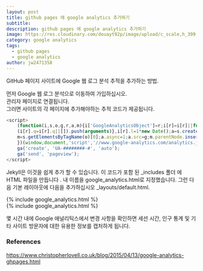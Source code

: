 ```yaml
---
layout: post
title: github pages 에 google analytics 추가하기
subtitle: 
description: github pages 에 google analytics 추가하기
image: https://res.cloudinary.com/douayt92p/image/upload/c_scale,h_399,q_auto,w_760/v1591001871/dev/google_analytics_u6y98p.jpg
category: google analytics
tags:
  - github pages
  - google analytics
author: jw2471358
---
```


GitHub 페이지 사이트에 Google 웹 로그 분석 추적을 추가하는 방법.

먼저 Google 웹 로그 분석으로 이동하여 가입하십시오.  
관리자 페이지로 연결됩니다.  
그러면 사이트의 각 페이지에 추가해야하는 추적 코드가 제공됩니다.  
```javascript
<script>
    (function(i,s,o,g,r,a,m){i['GoogleAnalyticsObject']=r;i[r]=i[r]||function(){
    (i[r].q=i[r].q||[]).push(arguments)},i[r].l=1*new Date();a=s.createElement(o),
    m=s.getElementsByTagName(o)[0];a.async=1;a.src=g;m.parentNode.insertBefore(a,m)
    })(window,document,'script','//www.google-analytics.com/analytics.js','ga');
    ga('create', 'UA-########-#', 'auto');
    ga('send', 'pageview');
</script>
```

Jekyll은 이것을 쉽게 추가 할 수 있습니다. 이 코드가 포함 된 _includes 폴더 에 HTML 파일을 만듭니다 . 내 이름을 google_analytics.html로 지정했습니다. 그런 다음 기본 레이아웃에 다음을 추가하십시오 _layouts/default.html.  

{% include google_analytics.html %}  
\{\% include google_analytics.html %\}  

몇 시간 내에 Google 애널리틱스에서 변경 사항을 확인하면 세션 시간, 인구 통계 및 기타 사이트 방문자에 대한 유용한 정보를 캡처하게 됩니다.

### References
https://www.christopherlovell.co.uk/blog/2015/04/13/google-analytics-ghpages.html
